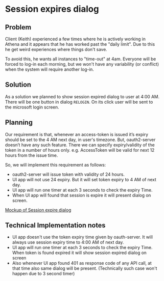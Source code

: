 # Session expires dialog

## Problem

Client (Keith) experienced a few times where he is actively working in Athena and it appears that he has worked past the "daily limit". Due to this he get weird experiences where things don't save.

To avoid this, he wants all instances to "time-out" at 4am. Everyone will be forced to log-in each morning, but we won't have any variability (or conflict) when the system will require another log-in.

## Solution

As a solution we planned to show session expired dialog to user at 4:00 AM. There will be one button in dialog `RELOGIN`. On its click user will be sent to the microsoft login screen.



## Planning

Our requirement is that, whenever an access-token is issued it’s expiry should be set to the 4 AM next day, in user's timezone. But, oauth2-server doesn’t have any such feature. There we can specify expiry/validity of the token in a number of hours only. e.g. AccessToken will be valid for next 12 hours from the issue time.

So, we will implement this requirement as follows:

- oauth2-server will issue token with validity of 24 hours.
- UI app will not use 24 expiry. But it will set token expiry to 4 AM of next day.
- UI app will run one timer at each 3 seconds to check the expiry Time. 
- When UI app will found that session is expire it will present dialog on screen.

[Mockup of Session expire dialog](https://gallery.io/projects/MCHbtQVoQ2HCZfBS-vT-eRyP/files/MCGtL3P7FkbUOTzzCZcN6zxX)

## Technical Implementation notes

- UI app doesn't use the token expiry time given by oauth-server. It will always use session expiry time to 4:00 AM of next day.
- UI app will run one timer at each 3 seconds to check the expiry Time.  When token is found expired it will show session expired dialog on screen
- Also whenever UI app found 401 as response code of any API call, at that time also same dialog will be present. (Technically such case won't happen due to 3 second timer)